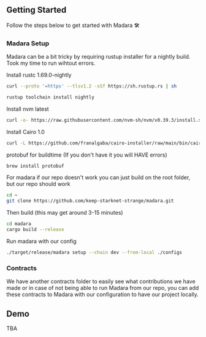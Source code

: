 ## Getting Started

Follow the steps below to get started with Madara :hammer_and_wrench:

### Madara Setup

Madara can be a bit tricky by requiring rustup installer for a nightly build.
Took my time to run wihtout errors.

Install rustc 1.69.0-nightly

```bash
curl --proto '=https' --tlsv1.2 -sSf https://sh.rustup.rs | sh
```

```bash
rustup toolchain install nightly
```

Install nvm latest

```bash
curl -o- https://raw.githubusercontent.com/nvm-sh/nvm/v0.39.3/install.sh | bash
```

Install Cairo 1.0

```bash
curl -L https://github.com/franalgaba/cairo-installer/raw/main/bin/cairo-installer | bash
```

protobuf for buildtime (If you don't have it you will HAVE errors)

```bash
brew install protobuf
```

For madara if our repo doesn't work you can just build on the root folder, but our repo should work

```bash
cd ~
git clone https://github.com/keep-starknet-strange/madara.git
```

Then build (this may get around 3-15 minutes)

```bash
cd madara
cargo build --release
```

Run madara with our config

```bash
./target/release/madara setup --chain dev --from-local ./configs
```

### Contracts

We have another contracts folder to easily see what contributions we have made or in case of not being able to run Madara from our repo, you can add these contracts to Madara with our configuration to have our project locally.

## Demo

TBA
